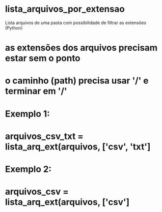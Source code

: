 # lista_arquivos_por_extensao
Lista arquivos de uma pasta com possibilidade de filtrar as extensões (Python)

# as extensões dos arquivos precisam estar sem o ponto
# o caminho (path) precisa usar '/' e terminar em '/'

# Exemplo 1:
# arquivos_csv_txt = lista_arq_ext(arquivos, ['csv', 'txt']

# Exemplo 2:
# arquivos_csv = lista_arq_ext(arquivos, ['csv']


